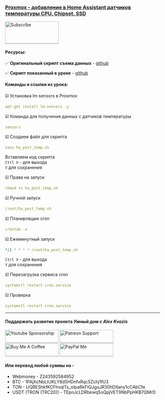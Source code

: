 ### [Proxmox - добавление в Home Assistant датчиков температуры CPU, Chipset, SSD]( )

<a href="https://www.youtube.com/channel/UCcq9onYHbs6go3kDpfBoqhg?sub_confirmation=1" target="_blank"><img src="https://raw.githubusercontent.com/kvazis/training/master/lessons/img/subscribe.png" alt="Subscribe" style="height: 71px !important;width: 174px !important;box-shadow: 0px 3px 2px 0px rgba(190, 190, 190, 0.5) !important;-webkit-box-shadow: 0px 3px 2px 0px rgba(190, 190, 190, 0.5) !important;" ></a>


#### Ресурсы:    

:white_check_mark: **Оригинальный скрипт съема данных** - [github](https://gist.github.com/dmslabsbr/08970d068e2e021312055e7560bcac9a)    

:white_check_mark: **Скрипт показанный в уроке** - [github](https://raw.githubusercontent.com/kvazis/training/master/lessons/articles/2023_11_proxmox_temp/ha_post_temp.sh)    

#### Команды и ссылки из урока:  


:ballot_box_with_check: Установка lm sensors в Proxmox    
```yaml
apt-get install lm-sensors -y
```
:ballot_box_with_check: Команда для получения данных с датчиков температуры    
```yaml
sensors
```

:ballot_box_with_check: Создаем файл для скрипта    
```yaml
nano ha_post_temp.sh
```
Вставляем код скрипта    
`Ctrl X` - для выхода    
`Y` для сохранения    

:ballot_box_with_check: Права на запуск    
```yaml
chmod +x ha_post_temp.sh
```

:ballot_box_with_check: Ручной запуск    
```yaml
/root/ha_post_temp.sh
```

:ballot_box_with_check: Планировщик cron    
```yaml
crontab -e
```

:ballot_box_with_check: Ежеминутный запуск    
```yaml
*/1 * * * * /root/ha_post_temp.sh
```
`Ctrl X` - для выхода    
`Y` для сохранения    

:ballot_box_with_check: Перезагрузка сервиса cron    
```yaml
systemctl restart cron.service
```

:ballot_box_with_check: Проверка    
```yaml
systemctl restart cron.service
```
____
#### Поддержать развитие проекта *Умный дом с Alex Kvazis*    
<a href="https://www.youtube.com/channel/UCcq9onYHbs6go3kDpfBoqhg/join" target="_blank"><img src="https://raw.githubusercontent.com/kvazis/training/master/lessons/img/youtube.png" alt="Youtube Sponsorship" style="height: 41px !important;width: 174px !important;box-shadow: 0px 3px 2px 0px rgba(190, 190, 190, 0.5) !important;-webkit-box-shadow: 0px 3px 2px 0px rgba(190, 190, 190, 0.5) !important;" ></a>
<a href="https://www.patreon.com/alex_kvazis" target="_blank"><img src="https://raw.githubusercontent.com/kvazis/training/master/lessons/img/patreon-button.png" alt="Patreon Support" style="height: 41px !important;width: 174px !important;box-shadow: 0px 3px 2px 0px rgba(190, 190, 190, 0.5) !important;-webkit-box-shadow: 0px 3px 2px 0px rgba(190, 190, 190, 0.5) !important;" ></a>
<a href="https://www.buymeacoffee.com/greatkvazis" target="_blank"><img src="https://raw.githubusercontent.com/kvazis/training/master/lessons/img/buymeacoffee.png" alt="Buy Me A Coffee" style="height: 41px !important;width: 174px !important;box-shadow: 0px 3px 2px 0px rgba(190, 190, 190, 0.5) !important;-webkit-box-shadow: 0px 3px 2px 0px rgba(190, 190, 190, 0.5) !important;" ></a>
<a href="https://www.paypal.com/paypalme/greatkvazis" target="_blank"><img src="https://raw.githubusercontent.com/kvazis/training/master/lessons/img/paypal.png" alt="PayPal Me" style="height: 41px !important;width: 174px !important;box-shadow: 0px 3px 2px 0px rgba(190, 190, 190, 0.5) !important;-webkit-box-shadow: 0px 3px 2px 0px rgba(190, 190, 190, 0.5) !important;" ></a>

#### Или перевод любой суммы на -     
* Webmoney - Z243592584952
* BTC - 1PAjXcNbLtUKLY8d5HDnfxRqc5Zchj1fU3    
* TON - UQBEShkfKCFhvqlTs_oIpa6kFIQJguJR30hDXany1cCAbCfe    
* USDT (TRON (TRC20)) - TEpnJcLDRbkwq5oQpjVET9NbPpHKB7QMrD    